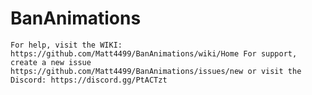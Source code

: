 # BanAnimations
``
For help, visit the WIKI: https://github.com/Matt4499/BanAnimations/wiki/Home
For support, create a new issue https://github.com/Matt4499/BanAnimations/issues/new or visit the Discord: https://discord.gg/PtACTzt
``
